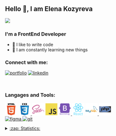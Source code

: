 ## Hello 👋, I am Elena Kozyreva
![](https://komarev.com/ghpvc/?username=TozurElena)

### I'm a FrontEnd Developer

- 🔭 I like to write code
- 🌱 I am constantly learning new things

### Connect with me: 
[![portfolio](https://img.shields.io/badge/my_portfolio-000?style=for-the-badge&logo=ko-fi&logoColor=white)](https://tozurelena.github.io/portfolio/)
[![linkedin](https://img.shields.io/badge/linkedin-0A66C2?style=for-the-badge&logo=linkedin&logoColor=white)](https://www.linkedin.com/in/elena-kozyreva-dev/)
<!-- [<img align="left" alt="ElenaKozyreva | LinkedIn" width="22px" src=""/>][linkedin] -->

<br/>

### Langages and Tools:
<p align="left"> 
<img src="https://raw.githubusercontent.com/devicons/devicon/master/icons/html5/html5-original-wordmark.svg" alt="html5" width="40" height="40"/> </a> <a href="https://developer.mozilla.org/en-US/docs/Web/JavaScript" target="_blank" rel="noreferrer"> 
<a href="https://www.w3schools.com/css/" target="_blank" rel="noreferrer"> <img src="https://raw.githubusercontent.com/devicons/devicon/master/icons/css3/css3-original-wordmark.svg" alt="css3" width="40" height="40"/> </a> 
<img src="https://raw.githubusercontent.com/devicons/devicon/master/icons/sass/sass-original.svg" alt="sass" width="40" height="40"/>

 <img src="https://raw.githubusercontent.com/devicons/devicon/master/icons/javascript/javascript-original.svg" alt="javascript" width="40" height="40"/> 
 <a href="https://getbootstrap.com" target="_blank" rel="noreferrer"> <img src="https://raw.githubusercontent.com/devicons/devicon/master/icons/bootstrap/bootstrap-plain-wordmark.svg" alt="bootstrap" width="40" height="40"/> </a> 
<img src="https://raw.githubusercontent.com/devicons/devicon/master/icons/react/react-original-wordmark.svg" alt="react" width="40" height="40"/> 
<a href="https://www.mysql.com/" target="_blank" rel="noreferrer"> <img src="https://raw.githubusercontent.com/devicons/devicon/master/icons/mysql/mysql-original-wordmark.svg" alt="mysql" width="40" height="40"/> </a> <a href="https://www.php.net" target="_blank" rel="noreferrer"> 
<img src="https://raw.githubusercontent.com/devicons/devicon/master/icons/php/php-original.svg" alt="php" width="40" height="40"/> </a> 
<a href="https://reactjs.org/" target="_blank" rel="noreferrer">   </a>  <br/>
  <a href="https://www.figma.com/" target="_blank" rel="noreferrer"> <img src="https://www.vectorlogo.zone/logos/figma/figma-icon.svg" alt="figma" width="40" height="40"/> </a> <a href="https://git-scm.com/" target="_blank" rel="noreferrer"> 
<img src="https://www.vectorlogo.zone/logos/git-scm/git-scm-icon.svg" alt="git" width="40" height="40"/> </a> <a href="https://www.w3.org/html/" target="_blank" rel="noreferrer"> <br/>
</p>

<details>
  <summary>:zap: Statistics:</summary>
  <img align="left" alt="GitHub Stats" src="https://github-readme-stats.vercel.app/api/top-langs/?username=TozurElena&layout=compact"/>
  <img align="left" alt="wakatime stats" src="https://github-readme-stats.vercel.app/api/wakatime?username=TozurElena"/>
  <br/>
  <img align="left" alt="GitHub Stats" src="https://github-readme-stats.vercel.app/api?username=TozurElena&show_icons=true"/>
</details>
  


<!--
**TozurElena/TozurElena** is a ✨ _special_ ✨ repository because its `README.md` (this file) appears on your GitHub profile.




- 🔭 I’m currently working on ...
- 🌱 I’m currently learning ...
- 👯 I’m looking to collaborate on ...
- 🤔 I’m looking for help with ...
- 💬 Ask me about ...
- 📫 How to reach me: ...
- 😄 Pronouns: ...
- ⚡ Fun fact: ...
-->
